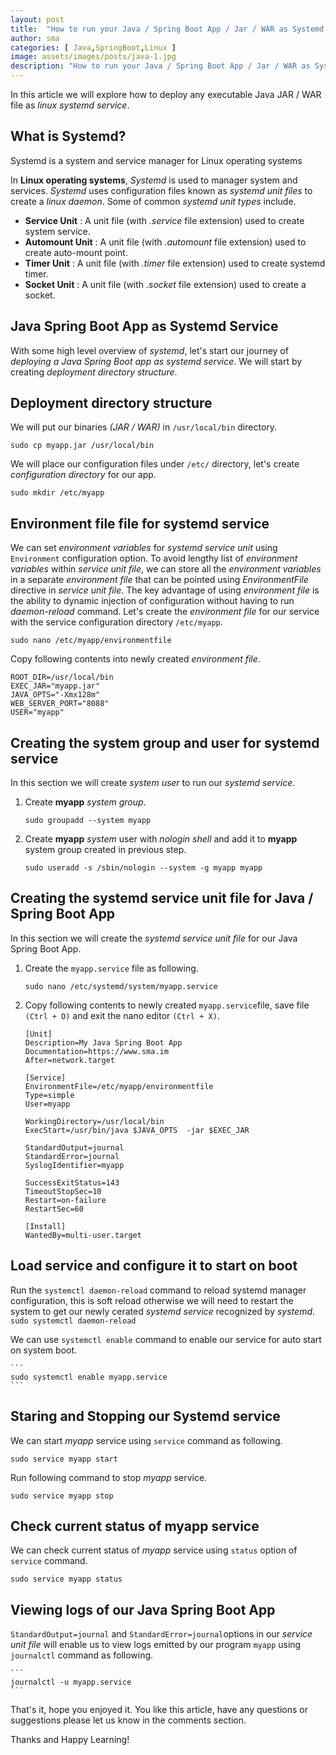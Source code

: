 ```yaml
---
layout: post
title:  "How to run your Java / Spring Boot App / Jar / WAR as Systemd Service on Linux"
author: sma
categories: [ Java,SpringBoot,Linux ]
image: assets/images/posts/java-1.jpg
description: "How to run your Java / Spring Boot App / Jar / WAR as Systemd Service on Linux?"
---
```


In this article we will explore how to deploy any executable Java JAR / WAR file as *linux systemd service*.

## What is Systemd?
Systemd is a system and service manager for Linux operating systems

In **Linux operating systems**, *Systemd* is used to manager system and services. *Systemd* uses configuration files known as *systemd unit files* to create a *linux daemon*. Some of common *systemd unit types* include.
- **Service Unit** : A unit file (with *.service* file extension) used to create system service.
- **Automount Unit** : A unit file (with *.automount* file extension) used to create auto-mount point.
- **Timer Unit** : A unit file (with *.timer* file extension) used to create systemd timer.
- **Socket Unit** : A unit file (with *.socket* file extension) used to create a socket.

## Java Spring Boot App as Systemd Service

With some high level overview of *systemd*, let's start our journey of *deploying a Java Spring Boot app as systemd service*. We will start by creating  *deployment directory structure*.

## Deployment directory structure

We will put our binaries *(JAR / WAR)* in `/usr/local/bin` directory.

```
sudo cp myapp.jar /usr/local/bin 
```

We will place our configuration files under `/etc/` directory, let's create *configuration directory* for our app.

```
sudo mkdir /etc/myapp
```

## Environment file file for systemd service

We can set *environment variables* for *systemd service unit* using `Environment` configuration option. To avoid lengthy list of *environment variables* within *service unit file*, we can store all the *environment variables* in a separate *environment file* that can be pointed using *EnvironmentFile* directive in *service unit file*. The key advantage of using *environment file* is the ability to dynamic injection of configuration without having to run *daemon-reload* command. Let's create the *environment file* for our service with the service configuration directory `/etc/myapp`.

```
sudo nano /etc/myapp/environmentfile
```

Copy following contents into newly created *environment file*.

```
ROOT_DIR=/usr/local/bin
EXEC_JAR="myapp.jar"
JAVA_OPTS="-Xmx128m"
WEB_SERVER_PORT="8088"
USER="myapp"
```

## Creating the system group and user for systemd service

In this section we will create *system user* to run our *systemd service*.

1. Create **myapp** *system group*.
    ```
    sudo groupadd --system myapp
    ```
2. Create **myapp** *system* user with *nologin shell* and add it to **myapp** system group created in previous step.
    ```
    sudo useradd -s /sbin/nologin --system -g myapp myapp
    ```
## Creating the systemd service unit file for Java / Spring Boot App

In this section we will create the *systemd service unit file* for our Java Spring Boot App.

1. Create the `myapp.service` file as following.
    ```
    sudo nano /etc/systemd/system/myapp.service
    ```
2. Copy following contents to newly created `myapp.service`file, save file `(Ctrl + O)` and exit the nano editor `(Ctrl + X)`.
    ```
    [Unit]
    Description=My Java Spring Boot App
    Documentation=https://www.sma.im
    After=network.target

    [Service]
    EnvironmentFile=/etc/myapp/environmentfile
    Type=simple
    User=myapp

    WorkingDirectory=/usr/local/bin
    ExecStart=/usr/bin/java $JAVA_OPTS  -jar $EXEC_JAR

    StandardOutput=journal
    StandardError=journal
    SyslogIdentifier=myapp

    SuccessExitStatus=143
    TimeoutStopSec=10
    Restart=on-failure
    RestartSec=60

    [Install]
    WantedBy=multi-user.target    
    ```

## Load service and configure it to start on boot

Run the `systemctl daemon-reload` command to reload systemd manager configuration, this is soft reload otherwise we will need to restart the system to get our newly cerated *systemd service* recognized by *systemd*.
    ```
    sudo systemctl daemon-reload
    ```

We can use `systemctl enable` command to enable our service for auto start on system boot.

    ```
    sudo systemctl enable myapp.service
    ```

## Staring and Stopping our Systemd service

We can start *myapp* service using `service` command as following.

```
sudo service myapp start
```

Run following command to stop *myapp* service.

```
sudo service myapp stop
```

## Check current status of myapp service

We can check current status of *myapp* service using `status` option of `service` command.

```
sudo service myapp status
```

## Viewing logs of our Java Spring Boot App

 `StandardOutput=journal` and `StandardError=journal`options in our *service unit file* will enable us to view logs emitted by our program `myapp` using `journalctl` command as following.

    ```
    journalctl -u myapp.service 
    ```


That's it, hope you enjoyed it. You like this article, have any questions or suggestions please let us know in the comments section.

Thanks and Happy Learning!
